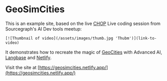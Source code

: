 # GeoSimCities

This is an example site, based on the live [CHOP](https://sourcegraph.com/blog/chat-oriented-programming-in-action) Live coding session from Sourcegraph's AI Dev tools meetup:

`[![Thumbnail of video](/assets/images/thumb.jpg 'Thubm')](link-to-video)`

It demonstrates how to recreate the magic of [GeoCities](https://www.google.com/search?q=geocities) with Advanced AI, [Langbase](https://langbase.com/) and [Netlify](https://www.netlify.com/).

Visit the site at [https://geosimcities.netlify.app/](https://geosimcities.netlify.app/)
